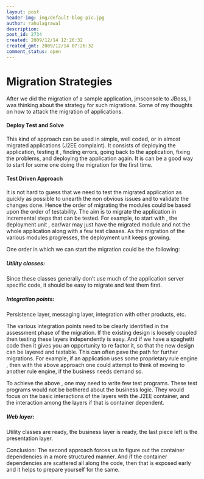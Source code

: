 ```yaml
---
layout: post
header-img: img/default-blog-pic.jpg
author: rahulagrawal
description: 
post_id: 2734
created: 2009/12/14 12:26:32
created_gmt: 2009/12/14 07:26:32
comment_status: open
---
```


# Migration Strategies

After we did the migration of a sample application, jmsconsole to JBoss, I was thinking about the strategy for such migrations. Some of my thoughts on how to attack the migration of applications.

#### Deploy Test and Solve

This kind of approach can be used in simple, well coded, or in almost migrated applications (J2EE complaint). It consists of deploying the application, testing it , finding errors, going back to the application, fixing the problems, and deploying the application again. It is can be a good way to start for some one doing the migration for the first time.

#### Test Driven Approach

It is not hard to guess that we need to test the migrated application as quickly as possible to unearth the non obvious issues and to validate the changes done. Hence the order of migrating the modules could be based upon the order of testability. The aim is to migrate the application in incremental steps that can be tested. For example, to start with , the deployment unit , ear/war may just have the migrated module and not the whole application along with a few test classes. As the migration of the various modules progresses, the deployment unit keeps growing.

One order in which we can start the migration could be the following: 

##### Utility classes:

Since these classes generally don’t use much of the application server specific code, it should be easy to migrate and test them first. 

##### Integration points:

Persistence layer, messaging layer, integration with other products, etc.

The various integration points need to be clearly identified in the assessment phase of the migration. If the existing design is loosely coupled then testing these layers independently is easy. And if we have a spaghetti code then it gives you an opportunity to re factor it, so that the new design can be layered and testable. This can often pave the path for further migrations. For example, if an application uses some proprietary rule engine , then with the above approach one could attempt to think of moving to another rule engine, if the business needs demand so.

To achieve the above , one may need to write few test programs. These test programs would not be bothered about the business logic. They would focus on the basic interactions of the layers with the J2EE container, and the interaction among the layers if that is container dependent. 

##### Web layer:

Utility classes are ready, the business layer is ready, the last piece left is the presentation layer.

Conclusion: The second approach forces us to figure out the container dependencies in a more structured manner. And if the container dependencies are scattered all along the code, then that is exposed early and it helps to prepare yourself for the same.